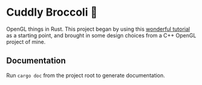 # Cuddly Broccoli 🥦

OpenGL things in Rust. This project began by using this [wonderful tutorial](http://nercury.github.io/rust/opengl/tutorial/2018/02/08/opengl-in-rust-from-scratch-00-setup.html)
as a starting point, and brought in some design choices from a C++ OpenGL project of mine.

## Documentation

Run `cargo doc` from the project root to generate documentation.

